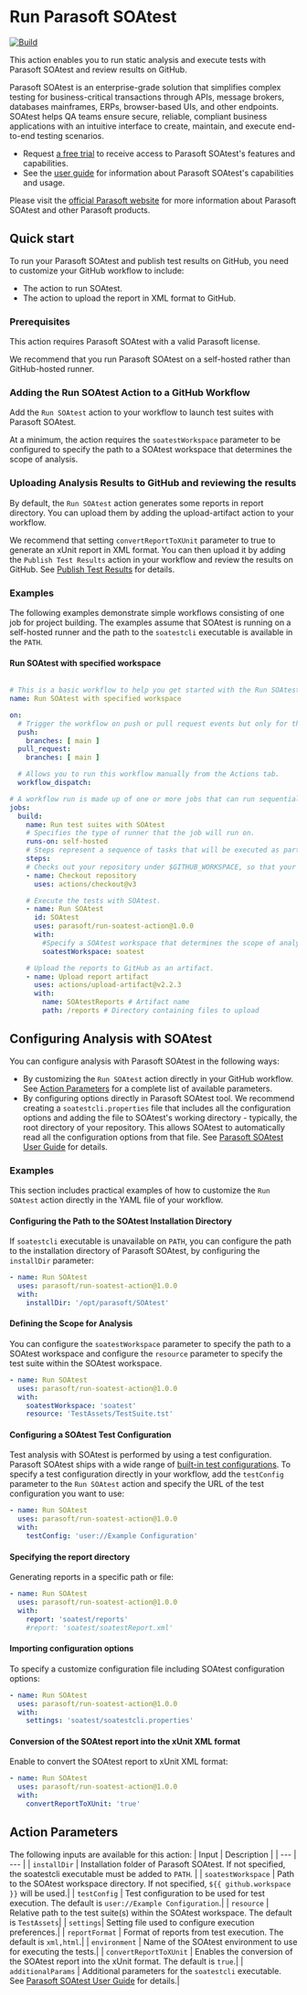 # Run Parasoft SOAtest

[![Build](https://github.com/parasoft/run-soatest-action/actions/workflows/build.yml/badge.svg?branch=master)](https://github.com/parasoft/run-soatest-action/actions/workflows/build.yml)

This action enables you to run static analysis and execute tests with Parasoft SOAtest and review results on GitHub.

Parasoft SOAtest is an enterprise-grade solution that simplifies complex testing for business-critical transactions through APIs, message brokers, databases mainframes, ERPs, browser-based UIs, and other endpoints. SOAtest helps QA teams ensure secure, reliable, compliant business applications with an intuitive interface to create, maintain, and execute end-to-end testing scenarios.
- Request [a free trial](https://www.parasoft.com/products/parasoft-soatest/soatest-request-a-demo/) to receive access to Parasoft SOAtest's features and capabilities.
- See the [user guide](https://docs.parasoft.com/display/SOA20232) for information about Parasoft SOAtest's capabilities and usage.

Please visit the [official Parasoft website](http://www.parasoft.com) for more information about Parasoft SOAtest and other Parasoft products.

## Quick start

To run your Parasoft SOAtest and publish test results on GitHub, you need to customize your GitHub workflow to include:
- The action to run SOAtest.
- The action to upload the report in XML format to GitHub.

### Prerequisites
This action requires Parasoft SOAtest with a valid Parasoft license.

We recommend that you run Parasoft SOAtest on a self-hosted rather than GitHub-hosted runner.

### Adding the Run SOAtest Action to a GitHub Workflow
Add the `Run SOAtest` action to your workflow to launch test suites with Parasoft SOAtest.

At a minimum, the action requires the `soatestWorkspace` parameter to be configured to specify the path to a SOAtest workspace that determines the scope of analysis.

### Uploading Analysis Results to GitHub and reviewing the results
By default, the `Run SOAtest` action generates some reports in report directory. You can upload them by adding the upload-artifact action to your workflow.

We recommend that setting `convertReportToXUnit` parameter to true to generate an xUnit report in XML format. You can then upload it by adding the `Publish Test Results` action in your workflow and review the results on GitHub. See [Publish Test Results](https://github.com/marketplace/actions/publish-test-results) for details.

### Examples
The following examples demonstrate simple workflows consisting of one job for project building. The examples assume that SOAtest is running on a self-hosted runner and the path to the `soatestcli` executable is available in the `PATH`.

#### Run SOAtest with specified workspace

```yaml

# This is a basic workflow to help you get started with the Run SOAtest action.
name: Run SOAtest with specified workspace

on:
  # Trigger the workflow on push or pull request events but only for the main branch.
  push:
    branches: [ main ]
  pull_request:
    branches: [ main ]

  # Allows you to run this workflow manually from the Actions tab.
  workflow_dispatch:

# A workflow run is made up of one or more jobs that can run sequentially or in parallel.
jobs:
  build:
    name: Run test suites with SOAtest
    # Specifies the type of runner that the job will run on.
    runs-on: self-hosted
    # Steps represent a sequence of tasks that will be executed as part of the job.
    steps:
    # Checks out your repository under $GITHUB_WORKSPACE, so that your job can access it.
    - name: Checkout repository
      uses: actions/checkout@v3

    # Execute the tests with SOAtest.
    - name: Run SOAtest
      id: SOAtest
      uses: parasoft/run-soatest-action@1.0.0
      with:
        #Specify a SOAtest workspace that determines the scope of analysis.
        soatestWorkspace: soatest

    # Upload the reports to GitHub as an artifact.
    - name: Upload report artifact
      uses: actions/upload-artifact@v2.2.3
      with:
        name: SOAtestReports # Artifact name
        path: /reports # Directory containing files to upload
```

## Configuring Analysis with SOAtest
You can configure analysis with Parasoft SOAtest in the following ways:
- By customizing the `Run SOAtest` action directly in your GitHub workflow. See [Action Parameters](#action-parameters) for a complete list of available parameters.
- By configuring options directly in Parasoft SOAtest tool. We recommend creating a `soatestcli.properties` file that includes all the configuration options and adding the file to SOAtest's working directory - typically, the root directory of your repository. This allows SOAtest to automatically read all the configuration options from that file. See [Parasoft SOAtest User Guide](https://docs.parasoft.com/display/SOA20232/Configuring+Settings) for details.

### Examples
This section includes practical examples of how to customize the `Run SOAtest` action directly in the YAML file of your workflow.

#### Configuring the Path to the SOAtest Installation Directory
If `soatestcli` executable is unavailable on `PATH`, you can configure the path to the installation directory of Parasoft SOAtest, by configuring the `installDir` parameter:

```yaml
- name: Run SOAtest
  uses: parasoft/run-soatest-action@1.0.0
  with:
    installDir: '/opt/parasoft/SOAtest'
```

#### Defining the Scope for Analysis
You can configure the `soatestWorkspace` parameter to specify the path to a SOAtest workspace and configure the `resource` parameter to specify the test suite within the SOAtest workspace.

```yaml
- name: Run SOAtest
  uses: parasoft/run-soatest-action@1.0.0
  with:
    soatestWorkspace: 'soatest'
    resource: 'TestAssets/TestSuite.tst'
```

#### Configuring a SOAtest Test Configuration
Test analysis with SOAtest is performed by using a test configuration. Parasoft SOAtest ships with a wide range of [built-in test configurations](https://docs.parasoft.com/display/SOAVIRT20232/Built-in+Test+Configurations).
To specify a test configuration directly in your workflow, add the `testConfig` parameter to the `Run SOAtest` action and specify the URL of the test configuration you want to use:
```yaml
- name: Run SOAtest
  uses: parasoft/run-soatest-action@1.0.0
  with:
    testConfig: 'user://Example Configuration'
```

#### Specifying the report directory
Generating reports in a specific path or file:
```yaml
- name: Run SOAtest
  uses: parasoft/run-soatest-action@1.0.0
  with:
    report: 'soatest/reports'
    #report: 'soatest/soatestReport.xml'
```

#### Importing configuration options
To specify a customize configuration file including SOAtest configuration options:
```yaml
- name: Run SOAtest
  uses: parasoft/run-soatest-action@1.0.0
  with:
    settings: 'soatest/soatestcli.properties'
```

#### Conversion of the SOAtest report into the xUnit XML format
Enable to convert the SOAtest report to xUnit XML format:
```yaml
- name: Run SOAtest
  uses: parasoft/run-soatest-action@1.0.0
  with:
    convertReportToXUnit: 'true'
```

## Action Parameters
The following inputs are available for this action:
| Input | Description |
| --- | --- |
| `installDir` | Installation folder of Parasoft SOAtest. If not specified, the soatestcli executable must be added to `PATH`. |
| `soatestWorkspace` | Path to the SOAtest workspace directory. If not specified, `${{ github.workspace }}` will be used.|
| `testConfig` | Test configuration to be used for test execution. The default is `user://Example Configuration`.|
| `resource` | Relative path to the test suite(s) within the SOAtest workspace. The default is `TestAssets`|
| `settings`| Setting file used to configure execution preferences.|
| `reportFormat` | Format of reports from test execution. The default is `xml,html`.|
| `environment` | Name of the SOAtest environment to use for executing the tests.|
| `convertReportToXUnit` | Enables the conversion of the SOAtest report into the xUnit format. The default is `true`.|
| `additionalParams` | Additional parameters for the `soatestcli` executable. See [Parasoft SOAtest User Guide](https://docs.parasoft.com/display/SOA20232/CLI+Options#CLIOptions-OptionsReferences) for details.|